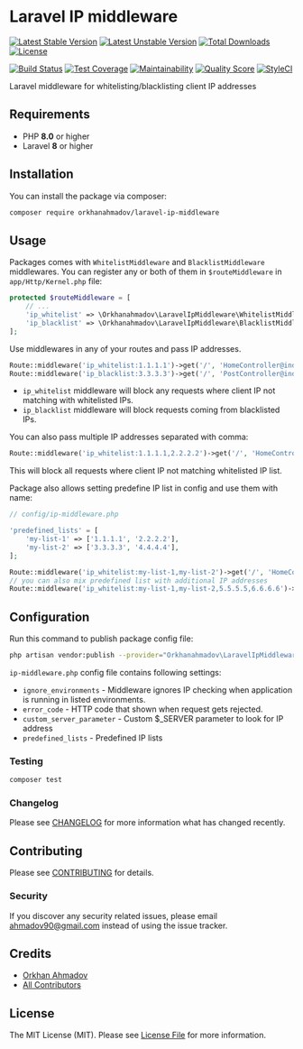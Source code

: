 # Laravel IP middleware

[![Latest Stable Version](https://poser.pugx.org/orkhanahmadov/laravel-ip-middleware/v/stable)](https://packagist.org/packages/orkhanahmadov/laravel-ip-middleware)
[![Latest Unstable Version](https://poser.pugx.org/orkhanahmadov/laravel-ip-middleware/v/unstable)](https://packagist.org/packages/orkhanahmadov/laravel-ip-middleware)
[![Total Downloads](https://img.shields.io/packagist/dt/orkhanahmadov/laravel-ip-middleware)](https://packagist.org/packages/orkhanahmadov/laravel-ip-middleware)
[![License](https://img.shields.io/github/license/orkhanahmadov/laravel-ip-middleware.svg)](https://github.com/orkhanahmadov/laravel-ip-middleware/blob/master/LICENSE.md)

[![Build Status](https://img.shields.io/travis/orkhanahmadov/laravel-ip-middleware.svg)](https://travis-ci.org/orkhanahmadov/laravel-ip-middleware)
[![Test Coverage](https://api.codeclimate.com/v1/badges/57f7522d9788782e3246/test_coverage)](https://codeclimate.com/github/orkhanahmadov/laravel-ip-middleware/test_coverage)
[![Maintainability](https://api.codeclimate.com/v1/badges/57f7522d9788782e3246/maintainability)](https://codeclimate.com/github/orkhanahmadov/laravel-ip-middleware/maintainability)
[![Quality Score](https://img.shields.io/scrutinizer/g/orkhanahmadov/laravel-ip-middleware.svg)](https://scrutinizer-ci.com/g/orkhanahmadov/laravel-ip-middleware)
[![StyleCI](https://github.styleci.io/repos/209357635/shield?branch=master)](https://github.styleci.io/repos/209357635)

Laravel middleware for whitelisting/blacklisting client IP addresses

## Requirements

* PHP **8.0** or higher
* Laravel **8** or higher

## Installation

You can install the package via composer:

```bash
composer require orkhanahmadov/laravel-ip-middleware
```

## Usage

Packages comes with `WhitelistMiddleware` and `BlacklistMiddleware` middlewares.
You can register any or both of them in `$routeMiddleware` in `app/Http/Kernel.php` file:

```php
protected $routeMiddleware = [
    // ...
    'ip_whitelist' => \Orkhanahmadov\LaravelIpMiddleware\WhitelistMiddleware::class,
    'ip_blacklist' => \Orkhanahmadov\LaravelIpMiddleware\BlacklistMiddleware::class,
];
```

Use middlewares in any of your routes and pass IP addresses.

```php
Route::middleware('ip_whitelist:1.1.1.1')->get('/', 'HomeController@index');
Route::middleware('ip_blacklist:3.3.3.3')->get('/', 'PostController@index');
```

* `ip_whitelist` middleware will block any requests where client IP not matching with whitelisted IPs.
* `ip_blacklist` middleware will block requests coming from blacklisted IPs.

You can also pass multiple IP addresses separated with comma:

```php
Route::middleware('ip_whitelist:1.1.1.1,2.2.2.2')->get('/', 'HomeController@index');
```

This will block all requests where client IP not matching whitelisted IP list.

Package also allows setting predefine IP list in config and use them with name:

```php
// config/ip-middleware.php

'predefined_lists' = [
    'my-list-1' => ['1.1.1.1', '2.2.2.2'],
    'my-list-2' => ['3.3.3.3', '4.4.4.4'],
];
```

```php
Route::middleware('ip_whitelist:my-list-1,my-list-2')->get('/', 'HomeController@index');
// you can also mix predefined list with additional IP addresses
Route::middleware('ip_whitelist:my-list-1,my-list-2,5.5.5.5,6.6.6.6')->get('/', 'PostController@index');
```

## Configuration

Run this command to publish package config file:

```bash
php artisan vendor:publish --provider="Orkhanahmadov\LaravelIpMiddleware\LaravelIpMiddlewareServiceProvider"
```

`ip-middleware.php` config file contains following settings:

* `ignore_environments` - Middleware ignores IP checking when application is running in listed environments.
* `error_code` - HTTP code that shown when request gets rejected.
* `custom_server_parameter` - Custom $_SERVER parameter to look for IP address
* `predefined_lists` - Predefined IP lists

### Testing

``` bash
composer test
```

### Changelog

Please see [CHANGELOG](CHANGELOG.md) for more information what has changed recently.

## Contributing

Please see [CONTRIBUTING](CONTRIBUTING.md) for details.

### Security

If you discover any security related issues, please email ahmadov90@gmail.com instead of using the issue tracker.

## Credits

- [Orkhan Ahmadov](https://github.com/orkhanahmadov)
- [All Contributors](../../contributors)

## License

The MIT License (MIT). Please see [License File](LICENSE.md) for more information.

